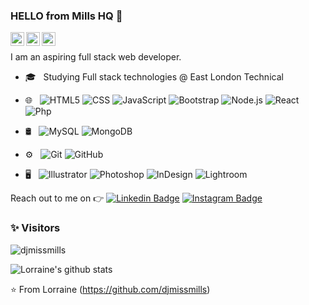 ### HELLO from Mills HQ :wave: <a href="https://www.linkedin.com/in/millslorraine/">
  <img align="left" alt="Lorraine's Linkdein" width="22px" src="https://cdn.jsdelivr.net/npm/simple-icons@v3/icons/linkedin.svg" />
</a>
<a href="https://github.com/djmissmills">
  <img align="left" alt="Lorraine's Github" width="22px" src="https://cdn.jsdelivr.net/npm/simple-icons@v3/icons/github.svg" />
</a>

<a href="https://www.instagram.com/miss.mills.onwheels/">
  <img align="left" alt="Lorraine's Instagram" width="22px" src="https://cdn.jsdelivr.net/npm/simple-icons@v3/icons/instagram.svg" />
</a>

<br />

I am an aspiring full stack web developer. 
- 🎓 &nbsp; Studying Full stack technologies @ East London Technical
- 🌐 &nbsp;
  ![HTML5](https://img.shields.io/badge/-HTML5-333333?style=flat&logo=HTML5)
  ![CSS](https://img.shields.io/badge/-CSS-333333?style=flat&logo=CSS3&logoColor=1572B6)
  ![JavaScript](https://img.shields.io/badge/-JavaScript-333333?style=flat&logo=javascript)
  ![Bootstrap](https://img.shields.io/badge/-Bootstrap-333333?style=flat&logo=bootstrap&logoColor=563D7C)
  ![Node.js](https://img.shields.io/badge/-Node.js-333333?style=flat&logo=node.js)
  ![React](https://img.shields.io/badge/-React-333333?style=flat&logo=react)
  ![Php](https://img.shields.io/badge/-Php-333333?style=flat&logo=php)

  
- 🛢 &nbsp;
  ![MySQL](https://img.shields.io/badge/-MySQL-333333?style=flat&logo=mysql)
  ![MongoDB](https://img.shields.io/badge/-MongoDB-333333?style=flat&logo=mongodb)
- ⚙️ &nbsp;
  ![Git](https://img.shields.io/badge/-Git-333333?style=flat&logo=git)
  ![GitHub](https://img.shields.io/badge/-GitHub-333333?style=flat&logo=github)
- 🖥 &nbsp;
  ![Illustrator](https://img.shields.io/badge/-Illustrator-333333?style=flat&logo=adobe-illustrator)
  ![Photoshop](https://img.shields.io/badge/-Photoshop-333333?style=flat&logo=adobe-photoshop)
  ![InDesign](https://img.shields.io/badge/-InDesign-333333?style=flat&logo=adobe-indesign)
  ![Lightroom](https://img.shields.io/badge/-Lightroom-333333?style=flat&logo=adobe-lightroom)

 

 Reach out to me on :point_right: [![Linkedin Badge](https://img.shields.io/badge/-Linkedin-4169E1?style=flat-square&logo=Linkedin&logoColor=white&&link=https://www.linkedin.com/in/millslorraine/)](https://www.linkedin.com/in/millslorraine/)
[![Instagram Badge](https://img.shields.io/badge/-Instagram-000?style=flat-square&logo=Instagram&logoColor=white&&link=https://www.instagram.com/miss.mills.onwheels/)](https://www.instagram.com/miss.mills.onwheels/)

### ✨ Visitors 

<p align="left"> <img src="https://komarev.com/ghpvc/?username=djmissmills" alt="djmissmills" /> </p>


<!--
**V2dha/V2dha** is a ✨ _special_ ✨ repository because its `README.md` (this file) appears on your GitHub profile.

Here are some ideas to get you started:

- 🔭 I’m currently working on ...
- 🌱 I’m currently learning ...
- 👯 I’m looking to collaborate on ...
- 🤔 I’m looking for help with ...
- 💬 Ask me about ...
- 📫 How to reach me: ...
- 😄 Pronouns: ...
- ⚡ Fun fact: ...
-->

![Lorraine's github stats](https://github-readme-stats.vercel.app/api?username=djmissmills&show_icons=true&title_color=fff&icon_color=FFD700&text_color=ECECEC&bg_color=8A2BE2)

⭐️ From Lorraine (https://github.com/djmissmills)
